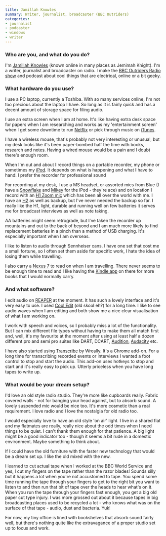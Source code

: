 ```yaml
---
title: Jamillah Knowles
summary: Writer, journalist, broadcaster (BBC Outriders)
categories:
- journalist
- podcaster
- windows
- writer
---
```


### Who are you, and what do you do?

I'm [Jamillah Knowles](https://en.wikipedia.org/wiki/Jamillah_Knowles "Jamillah's Wikipedia entry.") (known online in many places as Jemimah Knight). I'm a writer, journalist and broadcaster on radio. I make the [BBC Outriders Radio show](http://www.bbc.co.uk/blogs/outriders/ "A radio broadcast about the web.") and podcast about cool things that are electrical, online or a bit geeky.

### What hardware do you use?

I use a PC laptop, currently a Toshiba. With so many services online, I'm not too precious about the laptop I have. So long as it is fairly quick and has a decent amount of storage space for filing audio.

I use an extra screen when I am at home. It's like having extra desk space for papers when I am researching and works as my 'entertainment screen' when I get some downtime to run [Netflix][] or pick through music on [iTunes][].

I have a wireless mouse, that's probably not very interesting or unusual, but my desk looks like it's been paper-bombed half the time with books, research and notes. Having a wired mouse would be a pain and I doubt there's enough room.

When I'm out and about I record things on a portable recorder, my phone or sometimes my [iPod][]. It depends on what is happening and what I have to hand. I prefer the recorder for professional sound

For recording at my desk, I use a MS headset, or assorted mics from Blue (I have a [Snowflake][] and [Mikey][mikey-digital] for the iPod - they're ace) and on location I record with an [H1 Zoom mic][h1] which has been all over the world with me. I have an [H2][] as well as backup, but I've never needed the backup so far. I really like the H1, light, durable and running well on few batteries it serves me for broadcast interviews as well as note taking.

AA batteries might seem retrograde, but I've taken the recorder up mountains and out to the back of beyond and I am much more likely to find replacement batteries in a pinch than a method of USB charging. It's especially important when I am overseas.

I like to listen to audio through Sennheiser cans. I have one set that cost me a small fortune, so I often set them aside for specific work, I hate the idea of losing them while travelling.

I also carry a [Nexus 7][nexus-7] to read on when I am travelling. There never seems to be enough time to read and I like having the [Kindle app][kindle-android] on there for more books that I would normally carry.

### And what software?

I edit audio on [REAPER][] at the moment. It has such a lovely interface and it's very easy to use. I used [Cool Edit][cool-edit] (old skool eh?) for a long time. I like to see audio waves when I am editing and both show me a nice clear visualisation of what I am working on.

I work with speech and voices, so I probably miss a lot of the functionality. But I can mix different file types without having to make them all match first and, well, it's my favourite at the moment after using at least half a dozen different pro and semi pro suites like DART, DCART, [Audition][], [Audacity][] etc.

I have also started using [Transcribe][] by Wreally. It's a Chrome add-on. For a long time for transcribing recorded events or interviews I wanted a foot control to stop and start the audio. This add-on uses hotkeys to stop and start and it's really easy to pick up. Utterly priceless when you have long tapes to write up. 

### What would be your dream setup?

I'd love an old style radio studio. They're more like cupboards really. Fabric covered walls - not for banging your head against, but to absorb sound. A lovely suspended mic would be nice too. It's more cosmetic than a real requirement. I love radio and I love the nostalgia for old radio too. 

I would especially love to have an old style 'on air' light. I live in a shared flat and my flatmates are really, really nice about the odd times when I need things to be quiet. I can't thank them enough for that patience. A big light might be a good indicator too - though it seems a bit rude in a domestic environment. Maybe something to think about.

If I could have the old furniture with the faster new technology that would be a dream set up. I like the old mixed with the new. 

I learned to cut actual tape when I worked at the BBC World Service and yes, I cut my fingers on the tape rather than the razor blades! Sounds silly but it happens a lot when you're not accustomed to tape. You spend some time running the tape through your fingers to get to the right bit you want to listen to and then run that bit of tape over the heads to hear what's on it. When you run the tape through your fingers fast enough, you get a big old paper cut type injury. 
I was more grossed out about it because tapes in big broadcasting places used to be recycled a lot - who knows what was on the surface of that tape - audio, dust and bacteria. Yuk!

For now, my tiny office is lined with bookshelves that absorb sound fairly well, but there's nothing quite like the extravagance of a proper studio set up to focus and work.

[h1]: https://www.zoom.co.jp/products/h1 "A digital recorder."
[h2]: https://www.zoom.co.jp/english/products/h2/ "A stereo hand recorder."
[ipod]: https://www.apple.com/ipod/ "A music player."
[mikey-digital]: http://bluemic.com/mikey_digital/ "A mobile microphone."
[nexus-7]: http://www.google.com/nexus/#/7 "An Android tablet."
[snowflake]: http://bluemic.com/snowflake/ "A USB microphone."
[audacity]: https://sourceforge.net/projects/audacity/ "An open-source, cross-platform audio editor."
[audition]: https://creative.adobe.com/products/audition "An audio editing software suite."
[cool-edit]: https://en.wikipedia.org/wiki/Adobe_Audition "Digital audio creation software."
[itunes]: https://www.apple.com/itunes/ "A jukebox application and online store."
[kindle-android]: https://play.google.com/store/apps/details?id=com.amazon.kindle "A Kindle client for Android."
[netflix]: https://www.netflix.com/ "A movie rental and streaming service."
[reaper]: https://www.reaper.fm/ "A software digital audio workstation."
[transcribe]: http://transcribe.wreally.com/ "A web service for transcribing audio."
